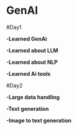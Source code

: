 # GenAI 

#Day1

**-Learned GenAi**

**-Learned about LLM**

**-Learned about NLP**

**-Learned Ai tools**

#Day2

**-Large data handling**

**-Text generation**

**-Image to text generation**

